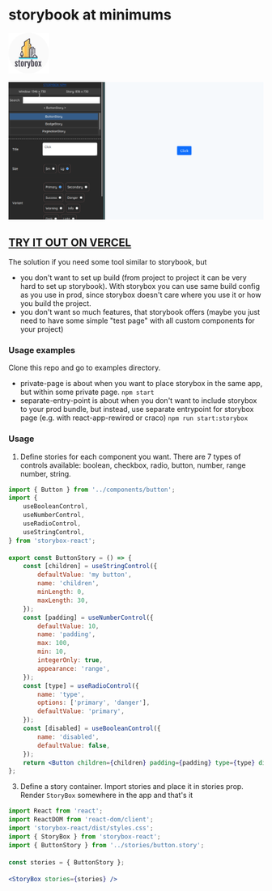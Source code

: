 # storybook at minimums
<img src='https://raw.githubusercontent.com/wintpann/storybox-react/main/logo.png' height='80' alt='Logo' />


![DEMO](https://raw.githubusercontent.com/wintpann/storybox-react/main/demo.gif)

## [TRY IT OUT ON VERCEL](https://storybox-react.vercel.app)

The solution if you need some tool similar to storybook, but
* you don't want to set up build (from project to project it can be very hard to set up storybook). With storybox you can use same build config as you use in prod, since storybox doesn't care where you use it or how you build the project.
* you don't want so much features, that storybook offers (maybe you just need to have some simple "test page" with all custom components for your project)

### Usage examples
Clone this repo and go to examples directory.
* private-page is about when you want to place storybox in the same app, but within some private page. `npm start`
* separate-entry-point is about when you don't want to include storybox to your prod bundle, but instead, use separate entrypoint for storybox page (e.g. with react-app-rewired or craco) `npm run start:storybox`

### Usage

1. Define stories for each component you want. There are 7 types of controls available: boolean, checkbox, radio, button, number, range number, string.
```jsx
import { Button } from '../components/button';
import {
    useBooleanControl,
    useNumberControl,
    useRadioControl,
    useStringControl,
} from 'storybox-react';

export const ButtonStory = () => {
    const [children] = useStringControl({
        defaultValue: 'my button',
        name: 'children',
        minLength: 0,
        maxLength: 30,
    });
    const [padding] = useNumberControl({
        defaultValue: 10,
        name: 'padding',
        max: 100,
        min: 10,
        integerOnly: true,
        appearance: 'range',
    });
    const [type] = useRadioControl({
        name: 'type',
        options: ['primary', 'danger'],
        defaultValue: 'primary',
    });
    const [disabled] = useBooleanControl({
        name: 'disabled',
        defaultValue: false,
    });
    return <Button children={children} padding={padding} type={type} disabled={disabled} />;
};

```

3. Define a story container. Import stories and place it in stories prop. Render `StoryBox` somewhere in the app and that's it
```jsx
import React from 'react';
import ReactDOM from 'react-dom/client';
import 'storybox-react/dist/styles.css';
import { StoryBox } from 'storybox-react';
import { ButtonStory } from '../stories/button.story';

const stories = { ButtonStory };

<StoryBox stories={stories} />

```